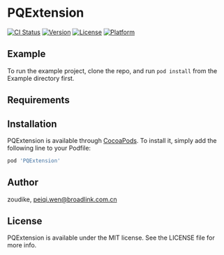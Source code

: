 # PQExtension

[![CI Status](https://img.shields.io/travis/zoudike/PQExtension.svg?style=flat)](https://travis-ci.org/zoudike/PQExtension)
[![Version](https://img.shields.io/cocoapods/v/PQExtension.svg?style=flat)](https://cocoapods.org/pods/PQExtension)
[![License](https://img.shields.io/cocoapods/l/PQExtension.svg?style=flat)](https://cocoapods.org/pods/PQExtension)
[![Platform](https://img.shields.io/cocoapods/p/PQExtension.svg?style=flat)](https://cocoapods.org/pods/PQExtension)

## Example

To run the example project, clone the repo, and run `pod install` from the Example directory first.

## Requirements

## Installation

PQExtension is available through [CocoaPods](https://cocoapods.org). To install
it, simply add the following line to your Podfile:

```ruby
pod 'PQExtension'
```

## Author

zoudike, peiqi.wen@broadlink.com.cn

## License

PQExtension is available under the MIT license. See the LICENSE file for more info.
